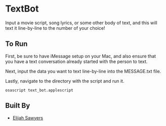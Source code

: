 # TextBot
Input a movie script, song lyrics, or some other body of text, and this will text it line-by-line to the number of your choice!

## To Run

First, be sure to have iMessage setup on your Mac, and also ensure that you have a text conversation already started with the person to text.

Next, input the data you want to text line-by-line into the MESSAGE.txt file.

Lastly, navigate to the directory with the script and run it.

```
osascript text_bot.applescript
```

## Built By
* [Elijah Sawyers](https://github.com/elijahsawyers)
